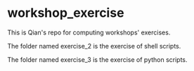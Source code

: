 workshop_exercise
=================
This is Qian's repo for computing workshops' exercises.

The folder named exercise_2 is the exercise of shell scripts.

The folder named exercise_3 is the exercise of python scripts.
